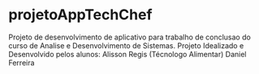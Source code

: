# projetoAppTechChef
Projeto de desenvolvimento de aplicativo para trabalho de conclusao do curso de Analise e Desenvolvimento de Sistemas. Projeto Idealizado e Desenvolvido pelos alunos: Alisson Regis (Técnologo Alimentar) Daniel Ferreira
